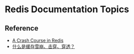 # Redis Documentation Topics

## Reference

- [A Crash Course in Redis](https://blog.bytebytego.com/p/a-crash-course-in-redis)
- [什么是缓存雪崩、击穿、穿透？](https://xiaolincoding.com/redis/cluster/cache_problem.html)
